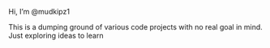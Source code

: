 Hi, I’m @mudkipz1

This is a dumping ground of various code projects with no real goal in mind. Just exploring ideas to learn

<!---
mudkipz1/mudkipz1 is a ✨ special ✨ repository because its `README.md` (this file) appears on your GitHub profile.
You can click the Preview link to take a look at your changes.
--->
